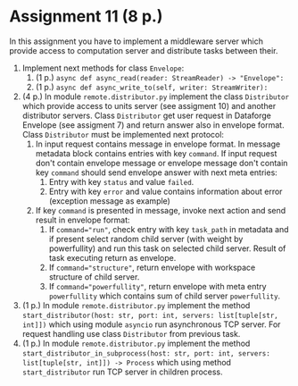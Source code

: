 # Assignment 11 (8 p.)

In this assignment you have to implement a middleware server which 
provide access to computation server and distribute tasks between their.

1. Implement next methods for class `Envelope`:
   1. (1 p.) `async def async_read(reader: StreamReader) -> "Envelope":`
   2. (1 p.) `async def async_write_to(self, writer: StreamWriter):`
2. (4 p.) In module `remote.distributor.py` implement the class `Distributor` which provide access to units server (see assigment 10) and another distributor servers.  Class `Distributor` get user request in Dataforge Envelope (see assigment 7) and return answer also in envelope format. Class `Distributor` must be implemented next protocol:
   1. In input request contains message in envelope format. In message metadata block contains entries with key `command`. If input request don't contain envelope message or envelope message don't contain key `command` should send envelope answer with next meta entries:
      1. Entry with key `status` and value `failed`.
      2. Entry with key `error` and value contains information about error (exception message as example)
   2. If key `command` is presented in message, invoke next action and send result in envelope format:
      1. If `command="run"`, check entry with key `task_path` in metadata and if present select random child server (with weight by powerfullity) and run this task on selected child server. Result of task executing return as envelope.
      2. If `command="structure"`, return envelope with workspace structure of child server.
      3. If `command="powerfullity"`, return envelope with meta entry `powerfullity` which contains sum of child server `powerfullity`.
3. (1 p.) In module `remote.distributor.py` implement the method `start_distributor(host: str, port: int, servers: list[tuple[str, int]])` which using module `asyncio` run asynchronous TCP server. For request handling use class `Distributor` from previous task.
4. (1 p.) In module `remote.distributor.py` implement the method `start_distributor_in_subprocess(host: str, port: int, servers: list[tuple[str, int]]) -> Process` which using method `start_distributor` run TCP server in children process.